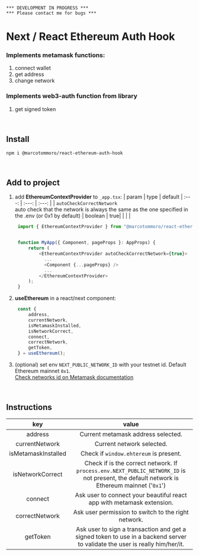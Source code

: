 
```
*** DEVELOPMENT IN PROGRESS ***
*** Please contact me for bugs ***
```

# Next / React Ethereum Auth Hook

### Implements metamask functions:
1. connect wallet
2. get address
3. change network

### Implements web3-auth function from library
1. get signed token


<br>

## Install

    npm i @marcotommoro/react-ethereum-auth-hook

<br>

## Add to project
1. add **EthereumContextProvider** to `_app.tsx`:
   | param | type | default
   | :---: | :---: | :---: |
   | `autoCheckCorrectNetwork` <br> auto check that the network is always the same as the one specified in the .env (or 0x1 by default) | boolean | true|
   |  |  |


   ```javascript
    import { EthereumContextProvider } from "@marcotommoro/react-ethereum-auth-hook";


    function MyApp({ Component, pageProps }: AppProps) {
        return (
            <EthereumContextProvider autoCheckCorrectNetwork={true}>
              ...
              <Component {...pageProps} />
              ...
            </EthereumContextProvider>
        );
    }

   ```
2. **useEthereum** in a react/next component:
   ```javascript
    const {
        address,
        currentNetwork,
        isMetamaskInstalled,
        isNetworkCorrect,
        connect,
        correctNetwork,
        getToken,
    } = useEthereum();

   ```

3. (optional) set env `NEXT_PUBLIC_NETWORK_ID` with your testnet id. Default Ethereum mainnet `0x1`.<br>
[Check networks id on Metamask documentation](https://docs.metamask.io/guide/ethereum-provider.html#chain-ids)

<br>

## Instructions

| key | value |
|:---: | :---: |
| address | Current metamask address selected. |
| currentNetwork | Current network selected. |
| isMetamaskInstalled | Check if ```window.ehtereum``` is present. |
| isNetworkCorrect | Check if is the correct network. If ```process.env.NEXT_PUBLIC_NETWORK_ID``` is not present, the default network is Ethereum mainnet ('`0x1`') |
| connect | Ask user to connect your beautiful react app with metamask extension. |
| correctNetwork | Ask user permission to switch to the right network. |
| getToken | Ask user to sign a transaction and get a signed token to use in a backend server to validate the user is really him/her/it.|
